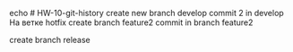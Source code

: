 echo # HW-10-git-history
create new branch develop
commit 2 in develop
На ветке hotfix
create branch feature2 
commit in branch feature2 

create branch release
